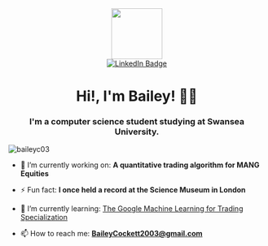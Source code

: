 <div id="header" align="center">
  <img src="https://i.giphy.com/media/v1.Y2lkPTc5MGI3NjExaXMxd2lieHQ0dHBxN3FpcHI5ZjRvY2Z0cnVkemc1aDZyZmNrYmprNSZlcD12MV9pbnRlcm5hbF9naWZfYnlfaWQmY3Q9Zw/QDjpIL6oNCVZ4qzGs7/giphy.gif" width="100"/>
  <div id="badges">
  <a href="https://www.linkedin.com/in/baileyc03/">
    <img src="https://img.shields.io/badge/LinkedIn-blue?style=for-the-badge&logo=linkedin&logoColor=white" alt="LinkedIn Badge"/>
  </a>
  </a>
</div>
</div>

<h1 align="center">Hi!, I'm Bailey! 👋👋</h1>
<h3 align="center">I'm a computer science student studying at Swansea University.</h3>

<p align="left"> <img src="https://komarev.com/ghpvc/?username=baileyc03&label=Profile%20views&color=0e75b6&style=flat" alt="baileyc03" /> </p>

- 🔭 I’m currently working on: **A quantitative trading algorithm for MANG Equities**

- ⚡ Fun fact: **I once held a record at the Science Museum in London**

- 🌱 I’m currently learning: [The Google Machine Learning for Trading Specialization](https://www.coursera.org/specializations/machine-learning-trading)

- 📫 How to reach me: **BaileyCockett2003@gmail.com**

